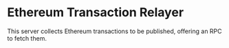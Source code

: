 # Ethereum Transaction Relayer

This server collects Ethereum transactions to be published, offering an RPC to
fetch them.
